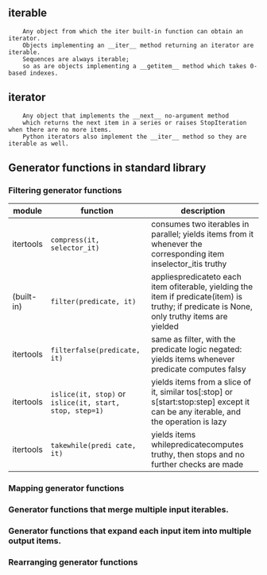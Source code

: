## iterable

```
    Any object from which the iter built-in function can obtain an iterator.
    Objects implementing an __iter__ method returning an iterator are iterable.
    Sequences are always iterable;
    so as are objects implementing a __getitem__ method which takes 0-based indexes.
```

## iterator

```
    Any object that implements the __next__ no-argument method
    which returns the next item in a series or raises StopIteration when there are no more items.
    Python iterators also implement the __iter__ method so they are iterable as well.
```

## Generator functions in standard library

### Filtering generator functions

  |module|function|description|
  |---|---|---|
  |itertools|`compress(it, selector_it)`|consumes two iterables in parallel; yields items from it whenever the corresponding item inselector_itis truthy|
  |(built-in)|`filter(predicate, it)`|appliespredicateto each item ofiterable, yielding the item if predicate(item) is truthy; if predicate is None, only truthy items are yielded|
  |itertools|`filterfalse(predicate, it)`|same as filter, with the predicate logic negated: yields items whenever predicate computes falsy|
  |itertools|`islice(it, stop)` or `islice(it, start, stop, step=1)`|yields items from a slice of it, similar tos[:stop] or s[start:stop:step] except it can be any iterable, and the operation is lazy|
  |itertools|`takewhile(predi cate, it)`|yields items whilepredicatecomputes truthy, then stops and no further checks are made|

### Mapping generator functions

### Generator functions that merge multiple input iterables.

### Generator functions that expand each input item into multiple output items.

### Rearranging generator functions
